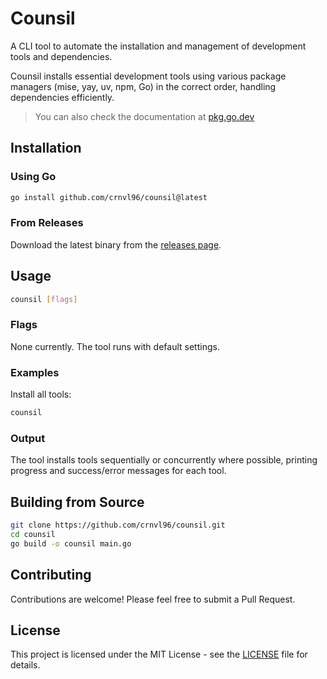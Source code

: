 # Counsil

A CLI tool to automate the installation and management of development tools and dependencies.

Counsil installs essential development tools using various package managers (mise, yay, uv, npm, Go) in the correct order, handling dependencies efficiently.

> You can also check the documentation at [pkg.go.dev](https://pkg.go.dev/github.com/crnvl96/counsil)

## Installation

### Using Go

```bash
go install github.com/crnvl96/counsil@latest
```

### From Releases

Download the latest binary from the [releases page](https://github.com/crnvl96/counsil/releases).

## Usage

```bash
counsil [flags]
```

### Flags

None currently. The tool runs with default settings.

### Examples

Install all tools:

```bash
counsil
```

### Output

The tool installs tools sequentially or concurrently where possible, printing progress and success/error messages for each tool.

## Building from Source

```bash
git clone https://github.com/crnvl96/counsil.git
cd counsil
go build -o counsil main.go
```

## Contributing

Contributions are welcome! Please feel free to submit a Pull Request.

## License

This project is licensed under the MIT License - see the [LICENSE](LICENSE) file for details.
